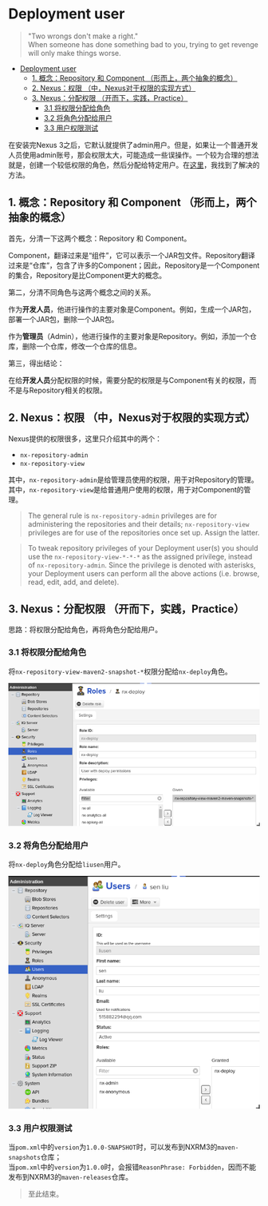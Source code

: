 # Deployment user

> "Two wrongs don't make a right."  
> When someone has done something bad to you, trying to get revenge will only make things worse.

<!-- TOC -->

- [Deployment user](#deployment-user)
    - [1. 概念：Repository 和 Component （形而上，两个抽象的概念）](#1-概念repository-和-component-形而上两个抽象的概念)
    - [2. Nexus：权限 （中，Nexus对于权限的实现方式）](#2-nexus权限-中nexus对于权限的实现方式)
    - [3. Nexus：分配权限 （开而下，实践，Practice）](#3-nexus分配权限-开而下实践practice)
        - [3.1 将权限分配给角色](#31-将权限分配给角色)
        - [3.2 将角色分配给用户](#32-将角色分配给用户)
        - [3.3 用户权限测试](#33-用户权限测试)

<!-- /TOC -->

在安装完Nexus 3之后，它默认就提供了admin用户。但是，如果让一个普通开发人员使用admin账号，那会权限太大，可能造成一些误操作。一个较为合理的想法就是，创建一个较低权限的角色，然后分配给特定用户。在[这里](https://stackoverflow.com/questions/40966763/what-is-the-minimal-set-of-privileges-required-to-deploy-artifacts-to-nexus-3)，我找到了解决的方法。

## 1. 概念：Repository 和 Component （形而上，两个抽象的概念）

首先，分清一下这两个概念：Repository 和 Component。

Component，翻译过来是“组件”，它可以表示一个JAR包文件。Repository翻译过来是“仓库”，包含了许多的Component；因此，Repository是一个Component的集合，Repository是比Component更大的概念。

第二，分清不同角色与这两个概念之间的关系。

作为**开发人员**，他进行操作的主要对象是Component。例如，生成一个JAR包，部署一个JAR包，删除一个JAR包。

作为**管理员**（Admin），他进行操作的主要对象是Repository。例如，添加一个仓库，删除一个仓库，修改一个仓库的信息。

第三，得出结论：

在给**开发人员**分配权限的时候，需要分配的权限是与Component有关的权限，而不是与Repository相关的权限。

## 2. Nexus：权限 （中，Nexus对于权限的实现方式）

Nexus提供的权限很多，这里只介绍其中的两个：

- `nx-repository-admin`
- `nx-repository-view`

其中，`nx-repository-admin`是给管理员使用的权限，用于对Repository的管理。  
其中，`nx-repository-view`是给普通用户使用的权限，用于对Component的管理。

> The general rule is `nx-repository-admin` privileges are for administering the repositories and their details; `nx-repository-view` privileges are for use of the repositories once set up. Assign the latter.

> To tweak repository privileges of your Deployment user(s) you should use the `nx-repository-view-*-*-*` as the assigned privilege, instead of `nx-repository-admin`. Since the privilege is denoted with asterisks, your Deployment users can perform all the above actions (i.e. browse, read, edit, add, and delete).

## 3. Nexus：分配权限 （开而下，实践，Practice）

思路：将权限分配给角色，再将角色分配给用户。

### 3.1 将权限分配给角色

将`nx-repository-view-maven2-snapshot-*`权限分配给`nx-deploy`角色。

![](images/20181013102853.png)

### 3.2 将角色分配给用户

将`nx-deploy`角色分配给`liusen`用户。

![](images/20181013103050.png)


### 3.3 用户权限测试

当`pom.xml`中的`version`为`1.0.0-SNAPSHOT`时，可以发布到NXRM3的`maven-snapshots`仓库；  
当`pom.xml`中的`version`为`1.0.0`时，会报错`ReasonPhrase: Forbidden`，因而不能发布到NXRM3的`maven-releases`仓库。

> 至此结束。


